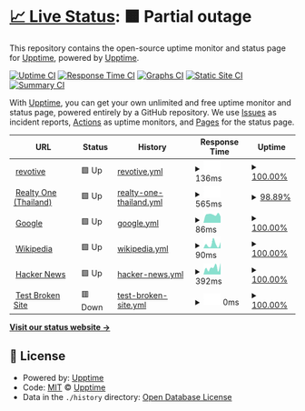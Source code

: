 # [📈 Live Status](https://demo.upptime.js.org): <!--live status--> **🟧 Partial outage**

This repository contains the open-source uptime monitor and status page for [Upptime](https://upptime.js.org), powered by [Upptime](https://github.com/upptime/upptime).

[![Uptime CI](https://github.com/revotive/revotive/workflows/Uptime%20CI/badge.svg)](https://github.com/revotive/revotive/actions?query=workflow%3A%22Uptime+CI%22)
[![Response Time CI](https://github.com/revotive/revotive/workflows/Response%20Time%20CI/badge.svg)](https://github.com/revotive/revotive/actions?query=workflow%3A%22Response+Time+CI%22)
[![Graphs CI](https://github.com/revotive/revotive/workflows/Graphs%20CI/badge.svg)](https://github.com/revotive/revotive/actions?query=workflow%3A%22Graphs+CI%22)
[![Static Site CI](https://github.com/revotive/revotive/workflows/Static%20Site%20CI/badge.svg)](https://github.com/revotive/revotive/actions?query=workflow%3A%22Static+Site+CI%22)
[![Summary CI](https://github.com/revotive/revotive/workflows/Summary%20CI/badge.svg)](https://github.com/revotive/revotive/actions?query=workflow%3A%22Summary+CI%22)

With [Upptime](https://upptime.js.org), you can get your own unlimited and free uptime monitor and status page, powered entirely by a GitHub repository. We use [Issues](https://github.com/upptime/upptime/issues) as incident reports, [Actions](https://github.com/revotive/revotive/actions) as uptime monitors, and [Pages](https://demo.upptime.js.org) for the status page.

<!--start: status pages-->
<!-- This summary is generated by Upptime (https://github.com/upptime/upptime) -->
<!-- Do not edit this manually, your changes will be overwritten -->
<!-- prettier-ignore -->
| URL | Status | History | Response Time | Uptime |
| --- | ------ | ------- | ------------- | ------ |
| <img alt="" src="https://icons.duckduckgo.com/ip3/www.revotive.com.ico" height="13"> [revotive](https://www.revotive.com) | 🟩 Up | [revotive.yml](https://github.com/rajcharin/upptime/commits/HEAD/history/revotive.yml) | <details><summary><img alt="Response time graph" src="./graphs/revotive/response-time-week.png" height="20"> 136ms</summary><br><a href="https://revotive.github.io/revotive/history/revotive"><img alt="Response time 135" src="https://img.shields.io/endpoint?url=https%3A%2F%2Fraw.githubusercontent.com%2Frajcharin%2Fupptime%2FHEAD%2Fapi%2Frevotive%2Fresponse-time.json"></a><br><a href="https://revotive.github.io/revotive/history/revotive"><img alt="24-hour response time 140" src="https://img.shields.io/endpoint?url=https%3A%2F%2Fraw.githubusercontent.com%2Frajcharin%2Fupptime%2FHEAD%2Fapi%2Frevotive%2Fresponse-time-day.json"></a><br><a href="https://revotive.github.io/revotive/history/revotive"><img alt="7-day response time 136" src="https://img.shields.io/endpoint?url=https%3A%2F%2Fraw.githubusercontent.com%2Frajcharin%2Fupptime%2FHEAD%2Fapi%2Frevotive%2Fresponse-time-week.json"></a><br><a href="https://revotive.github.io/revotive/history/revotive"><img alt="30-day response time 145" src="https://img.shields.io/endpoint?url=https%3A%2F%2Fraw.githubusercontent.com%2Frajcharin%2Fupptime%2FHEAD%2Fapi%2Frevotive%2Fresponse-time-month.json"></a><br><a href="https://revotive.github.io/revotive/history/revotive"><img alt="1-year response time 144" src="https://img.shields.io/endpoint?url=https%3A%2F%2Fraw.githubusercontent.com%2Frajcharin%2Fupptime%2FHEAD%2Fapi%2Frevotive%2Fresponse-time-year.json"></a></details> | <details><summary><a href="https://revotive.github.io/revotive/history/revotive">100.00%</a></summary><a href="https://revotive.github.io/revotive/history/revotive"><img alt="All-time uptime 98.52%" src="https://img.shields.io/endpoint?url=https%3A%2F%2Fraw.githubusercontent.com%2Frajcharin%2Fupptime%2FHEAD%2Fapi%2Frevotive%2Fuptime.json"></a><br><a href="https://revotive.github.io/revotive/history/revotive"><img alt="24-hour uptime 100.00%" src="https://img.shields.io/endpoint?url=https%3A%2F%2Fraw.githubusercontent.com%2Frajcharin%2Fupptime%2FHEAD%2Fapi%2Frevotive%2Fuptime-day.json"></a><br><a href="https://revotive.github.io/revotive/history/revotive"><img alt="7-day uptime 100.00%" src="https://img.shields.io/endpoint?url=https%3A%2F%2Fraw.githubusercontent.com%2Frajcharin%2Fupptime%2FHEAD%2Fapi%2Frevotive%2Fuptime-week.json"></a><br><a href="https://revotive.github.io/revotive/history/revotive"><img alt="30-day uptime 89.28%" src="https://img.shields.io/endpoint?url=https%3A%2F%2Fraw.githubusercontent.com%2Frajcharin%2Fupptime%2FHEAD%2Fapi%2Frevotive%2Fuptime-month.json"></a><br><a href="https://revotive.github.io/revotive/history/revotive"><img alt="1-year uptime 95.99%" src="https://img.shields.io/endpoint?url=https%3A%2F%2Fraw.githubusercontent.com%2Frajcharin%2Fupptime%2FHEAD%2Fapi%2Frevotive%2Fuptime-year.json"></a></details>
| <img alt="" src="https://icons.duckduckgo.com/ip3/www.r1estate.com.ico" height="13"> [Realty One (Thailand)](https://www.r1estate.com) | 🟩 Up | [realty-one-thailand.yml](https://github.com/rajcharin/upptime/commits/HEAD/history/realty-one-thailand.yml) | <details><summary><img alt="Response time graph" src="./graphs/realty-one-thailand/response-time-week.png" height="20"> 565ms</summary><br><a href="https://revotive.github.io/revotive/history/realty-one-thailand"><img alt="Response time 1333" src="https://img.shields.io/endpoint?url=https%3A%2F%2Fraw.githubusercontent.com%2Frajcharin%2Fupptime%2FHEAD%2Fapi%2Frealty-one-thailand%2Fresponse-time.json"></a><br><a href="https://revotive.github.io/revotive/history/realty-one-thailand"><img alt="24-hour response time 65" src="https://img.shields.io/endpoint?url=https%3A%2F%2Fraw.githubusercontent.com%2Frajcharin%2Fupptime%2FHEAD%2Fapi%2Frealty-one-thailand%2Fresponse-time-day.json"></a><br><a href="https://revotive.github.io/revotive/history/realty-one-thailand"><img alt="7-day response time 565" src="https://img.shields.io/endpoint?url=https%3A%2F%2Fraw.githubusercontent.com%2Frajcharin%2Fupptime%2FHEAD%2Fapi%2Frealty-one-thailand%2Fresponse-time-week.json"></a><br><a href="https://revotive.github.io/revotive/history/realty-one-thailand"><img alt="30-day response time 895" src="https://img.shields.io/endpoint?url=https%3A%2F%2Fraw.githubusercontent.com%2Frajcharin%2Fupptime%2FHEAD%2Fapi%2Frealty-one-thailand%2Fresponse-time-month.json"></a><br><a href="https://revotive.github.io/revotive/history/realty-one-thailand"><img alt="1-year response time 1041" src="https://img.shields.io/endpoint?url=https%3A%2F%2Fraw.githubusercontent.com%2Frajcharin%2Fupptime%2FHEAD%2Fapi%2Frealty-one-thailand%2Fresponse-time-year.json"></a></details> | <details><summary><a href="https://revotive.github.io/revotive/history/realty-one-thailand">98.89%</a></summary><a href="https://revotive.github.io/revotive/history/realty-one-thailand"><img alt="All-time uptime 99.81%" src="https://img.shields.io/endpoint?url=https%3A%2F%2Fraw.githubusercontent.com%2Frajcharin%2Fupptime%2FHEAD%2Fapi%2Frealty-one-thailand%2Fuptime.json"></a><br><a href="https://revotive.github.io/revotive/history/realty-one-thailand"><img alt="24-hour uptime 98.92%" src="https://img.shields.io/endpoint?url=https%3A%2F%2Fraw.githubusercontent.com%2Frajcharin%2Fupptime%2FHEAD%2Fapi%2Frealty-one-thailand%2Fuptime-day.json"></a><br><a href="https://revotive.github.io/revotive/history/realty-one-thailand"><img alt="7-day uptime 98.89%" src="https://img.shields.io/endpoint?url=https%3A%2F%2Fraw.githubusercontent.com%2Frajcharin%2Fupptime%2FHEAD%2Fapi%2Frealty-one-thailand%2Fuptime-week.json"></a><br><a href="https://revotive.github.io/revotive/history/realty-one-thailand"><img alt="30-day uptime 98.48%" src="https://img.shields.io/endpoint?url=https%3A%2F%2Fraw.githubusercontent.com%2Frajcharin%2Fupptime%2FHEAD%2Fapi%2Frealty-one-thailand%2Fuptime-month.json"></a><br><a href="https://revotive.github.io/revotive/history/realty-one-thailand"><img alt="1-year uptime 99.54%" src="https://img.shields.io/endpoint?url=https%3A%2F%2Fraw.githubusercontent.com%2Frajcharin%2Fupptime%2FHEAD%2Fapi%2Frealty-one-thailand%2Fuptime-year.json"></a></details>
| <img alt="" src="https://icons.duckduckgo.com/ip3/www.google.com.ico" height="13"> [Google](https://www.google.com) | 🟩 Up | [google.yml](https://github.com/rajcharin/upptime/commits/HEAD/history/google.yml) | <details><summary><img alt="Response time graph" src="./graphs/google/response-time-week.png" height="20"> 86ms</summary><br><a href="https://revotive.github.io/revotive/history/google"><img alt="Response time 110" src="https://img.shields.io/endpoint?url=https%3A%2F%2Fraw.githubusercontent.com%2Frajcharin%2Fupptime%2FHEAD%2Fapi%2Fgoogle%2Fresponse-time.json"></a><br><a href="https://revotive.github.io/revotive/history/google"><img alt="24-hour response time 88" src="https://img.shields.io/endpoint?url=https%3A%2F%2Fraw.githubusercontent.com%2Frajcharin%2Fupptime%2FHEAD%2Fapi%2Fgoogle%2Fresponse-time-day.json"></a><br><a href="https://revotive.github.io/revotive/history/google"><img alt="7-day response time 86" src="https://img.shields.io/endpoint?url=https%3A%2F%2Fraw.githubusercontent.com%2Frajcharin%2Fupptime%2FHEAD%2Fapi%2Fgoogle%2Fresponse-time-week.json"></a><br><a href="https://revotive.github.io/revotive/history/google"><img alt="30-day response time 93" src="https://img.shields.io/endpoint?url=https%3A%2F%2Fraw.githubusercontent.com%2Frajcharin%2Fupptime%2FHEAD%2Fapi%2Fgoogle%2Fresponse-time-month.json"></a><br><a href="https://revotive.github.io/revotive/history/google"><img alt="1-year response time 110" src="https://img.shields.io/endpoint?url=https%3A%2F%2Fraw.githubusercontent.com%2Frajcharin%2Fupptime%2FHEAD%2Fapi%2Fgoogle%2Fresponse-time-year.json"></a></details> | <details><summary><a href="https://revotive.github.io/revotive/history/google">100.00%</a></summary><a href="https://revotive.github.io/revotive/history/google"><img alt="All-time uptime 99.99%" src="https://img.shields.io/endpoint?url=https%3A%2F%2Fraw.githubusercontent.com%2Frajcharin%2Fupptime%2FHEAD%2Fapi%2Fgoogle%2Fuptime.json"></a><br><a href="https://revotive.github.io/revotive/history/google"><img alt="24-hour uptime 100.00%" src="https://img.shields.io/endpoint?url=https%3A%2F%2Fraw.githubusercontent.com%2Frajcharin%2Fupptime%2FHEAD%2Fapi%2Fgoogle%2Fuptime-day.json"></a><br><a href="https://revotive.github.io/revotive/history/google"><img alt="7-day uptime 100.00%" src="https://img.shields.io/endpoint?url=https%3A%2F%2Fraw.githubusercontent.com%2Frajcharin%2Fupptime%2FHEAD%2Fapi%2Fgoogle%2Fuptime-week.json"></a><br><a href="https://revotive.github.io/revotive/history/google"><img alt="30-day uptime 100.00%" src="https://img.shields.io/endpoint?url=https%3A%2F%2Fraw.githubusercontent.com%2Frajcharin%2Fupptime%2FHEAD%2Fapi%2Fgoogle%2Fuptime-month.json"></a><br><a href="https://revotive.github.io/revotive/history/google"><img alt="1-year uptime 99.99%" src="https://img.shields.io/endpoint?url=https%3A%2F%2Fraw.githubusercontent.com%2Frajcharin%2Fupptime%2FHEAD%2Fapi%2Fgoogle%2Fuptime-year.json"></a></details>
| <img alt="" src="https://icons.duckduckgo.com/ip3/en.wikipedia.org.ico" height="13"> [Wikipedia](https://en.wikipedia.org) | 🟩 Up | [wikipedia.yml](https://github.com/rajcharin/upptime/commits/HEAD/history/wikipedia.yml) | <details><summary><img alt="Response time graph" src="./graphs/wikipedia/response-time-week.png" height="20"> 90ms</summary><br><a href="https://revotive.github.io/revotive/history/wikipedia"><img alt="Response time 214" src="https://img.shields.io/endpoint?url=https%3A%2F%2Fraw.githubusercontent.com%2Frajcharin%2Fupptime%2FHEAD%2Fapi%2Fwikipedia%2Fresponse-time.json"></a><br><a href="https://revotive.github.io/revotive/history/wikipedia"><img alt="24-hour response time 105" src="https://img.shields.io/endpoint?url=https%3A%2F%2Fraw.githubusercontent.com%2Frajcharin%2Fupptime%2FHEAD%2Fapi%2Fwikipedia%2Fresponse-time-day.json"></a><br><a href="https://revotive.github.io/revotive/history/wikipedia"><img alt="7-day response time 90" src="https://img.shields.io/endpoint?url=https%3A%2F%2Fraw.githubusercontent.com%2Frajcharin%2Fupptime%2FHEAD%2Fapi%2Fwikipedia%2Fresponse-time-week.json"></a><br><a href="https://revotive.github.io/revotive/history/wikipedia"><img alt="30-day response time 111" src="https://img.shields.io/endpoint?url=https%3A%2F%2Fraw.githubusercontent.com%2Frajcharin%2Fupptime%2FHEAD%2Fapi%2Fwikipedia%2Fresponse-time-month.json"></a><br><a href="https://revotive.github.io/revotive/history/wikipedia"><img alt="1-year response time 217" src="https://img.shields.io/endpoint?url=https%3A%2F%2Fraw.githubusercontent.com%2Frajcharin%2Fupptime%2FHEAD%2Fapi%2Fwikipedia%2Fresponse-time-year.json"></a></details> | <details><summary><a href="https://revotive.github.io/revotive/history/wikipedia">100.00%</a></summary><a href="https://revotive.github.io/revotive/history/wikipedia"><img alt="All-time uptime 100.00%" src="https://img.shields.io/endpoint?url=https%3A%2F%2Fraw.githubusercontent.com%2Frajcharin%2Fupptime%2FHEAD%2Fapi%2Fwikipedia%2Fuptime.json"></a><br><a href="https://revotive.github.io/revotive/history/wikipedia"><img alt="24-hour uptime 100.00%" src="https://img.shields.io/endpoint?url=https%3A%2F%2Fraw.githubusercontent.com%2Frajcharin%2Fupptime%2FHEAD%2Fapi%2Fwikipedia%2Fuptime-day.json"></a><br><a href="https://revotive.github.io/revotive/history/wikipedia"><img alt="7-day uptime 100.00%" src="https://img.shields.io/endpoint?url=https%3A%2F%2Fraw.githubusercontent.com%2Frajcharin%2Fupptime%2FHEAD%2Fapi%2Fwikipedia%2Fuptime-week.json"></a><br><a href="https://revotive.github.io/revotive/history/wikipedia"><img alt="30-day uptime 100.00%" src="https://img.shields.io/endpoint?url=https%3A%2F%2Fraw.githubusercontent.com%2Frajcharin%2Fupptime%2FHEAD%2Fapi%2Fwikipedia%2Fuptime-month.json"></a><br><a href="https://revotive.github.io/revotive/history/wikipedia"><img alt="1-year uptime 100.00%" src="https://img.shields.io/endpoint?url=https%3A%2F%2Fraw.githubusercontent.com%2Frajcharin%2Fupptime%2FHEAD%2Fapi%2Fwikipedia%2Fuptime-year.json"></a></details>
| <img alt="" src="https://icons.duckduckgo.com/ip3/news.ycombinator.com.ico" height="13"> [Hacker News](https://news.ycombinator.com) | 🟩 Up | [hacker-news.yml](https://github.com/rajcharin/upptime/commits/HEAD/history/hacker-news.yml) | <details><summary><img alt="Response time graph" src="./graphs/hacker-news/response-time-week.png" height="20"> 392ms</summary><br><a href="https://revotive.github.io/revotive/history/hacker-news"><img alt="Response time 312" src="https://img.shields.io/endpoint?url=https%3A%2F%2Fraw.githubusercontent.com%2Frajcharin%2Fupptime%2FHEAD%2Fapi%2Fhacker-news%2Fresponse-time.json"></a><br><a href="https://revotive.github.io/revotive/history/hacker-news"><img alt="24-hour response time 402" src="https://img.shields.io/endpoint?url=https%3A%2F%2Fraw.githubusercontent.com%2Frajcharin%2Fupptime%2FHEAD%2Fapi%2Fhacker-news%2Fresponse-time-day.json"></a><br><a href="https://revotive.github.io/revotive/history/hacker-news"><img alt="7-day response time 392" src="https://img.shields.io/endpoint?url=https%3A%2F%2Fraw.githubusercontent.com%2Frajcharin%2Fupptime%2FHEAD%2Fapi%2Fhacker-news%2Fresponse-time-week.json"></a><br><a href="https://revotive.github.io/revotive/history/hacker-news"><img alt="30-day response time 371" src="https://img.shields.io/endpoint?url=https%3A%2F%2Fraw.githubusercontent.com%2Frajcharin%2Fupptime%2FHEAD%2Fapi%2Fhacker-news%2Fresponse-time-month.json"></a><br><a href="https://revotive.github.io/revotive/history/hacker-news"><img alt="1-year response time 319" src="https://img.shields.io/endpoint?url=https%3A%2F%2Fraw.githubusercontent.com%2Frajcharin%2Fupptime%2FHEAD%2Fapi%2Fhacker-news%2Fresponse-time-year.json"></a></details> | <details><summary><a href="https://revotive.github.io/revotive/history/hacker-news">100.00%</a></summary><a href="https://revotive.github.io/revotive/history/hacker-news"><img alt="All-time uptime 99.97%" src="https://img.shields.io/endpoint?url=https%3A%2F%2Fraw.githubusercontent.com%2Frajcharin%2Fupptime%2FHEAD%2Fapi%2Fhacker-news%2Fuptime.json"></a><br><a href="https://revotive.github.io/revotive/history/hacker-news"><img alt="24-hour uptime 100.00%" src="https://img.shields.io/endpoint?url=https%3A%2F%2Fraw.githubusercontent.com%2Frajcharin%2Fupptime%2FHEAD%2Fapi%2Fhacker-news%2Fuptime-day.json"></a><br><a href="https://revotive.github.io/revotive/history/hacker-news"><img alt="7-day uptime 100.00%" src="https://img.shields.io/endpoint?url=https%3A%2F%2Fraw.githubusercontent.com%2Frajcharin%2Fupptime%2FHEAD%2Fapi%2Fhacker-news%2Fuptime-week.json"></a><br><a href="https://revotive.github.io/revotive/history/hacker-news"><img alt="30-day uptime 100.00%" src="https://img.shields.io/endpoint?url=https%3A%2F%2Fraw.githubusercontent.com%2Frajcharin%2Fupptime%2FHEAD%2Fapi%2Fhacker-news%2Fuptime-month.json"></a><br><a href="https://revotive.github.io/revotive/history/hacker-news"><img alt="1-year uptime 100.00%" src="https://img.shields.io/endpoint?url=https%3A%2F%2Fraw.githubusercontent.com%2Frajcharin%2Fupptime%2FHEAD%2Fapi%2Fhacker-news%2Fuptime-year.json"></a></details>
| <img alt="" src="https://icons.duckduckgo.com/ip3/thissitedoesnotexist.koj.co.ico" height="13"> [Test Broken Site](https://thissitedoesnotexist.koj.co) | 🟥 Down | [test-broken-site.yml](https://github.com/rajcharin/upptime/commits/HEAD/history/test-broken-site.yml) | <details><summary><img alt="Response time graph" src="./graphs/test-broken-site/response-time-week.png" height="20"> 0ms</summary><br><a href="https://revotive.github.io/revotive/history/test-broken-site"><img alt="Response time 0" src="https://img.shields.io/endpoint?url=https%3A%2F%2Fraw.githubusercontent.com%2Frajcharin%2Fupptime%2FHEAD%2Fapi%2Ftest-broken-site%2Fresponse-time.json"></a><br><a href="https://revotive.github.io/revotive/history/test-broken-site"><img alt="24-hour response time 0" src="https://img.shields.io/endpoint?url=https%3A%2F%2Fraw.githubusercontent.com%2Frajcharin%2Fupptime%2FHEAD%2Fapi%2Ftest-broken-site%2Fresponse-time-day.json"></a><br><a href="https://revotive.github.io/revotive/history/test-broken-site"><img alt="7-day response time 0" src="https://img.shields.io/endpoint?url=https%3A%2F%2Fraw.githubusercontent.com%2Frajcharin%2Fupptime%2FHEAD%2Fapi%2Ftest-broken-site%2Fresponse-time-week.json"></a><br><a href="https://revotive.github.io/revotive/history/test-broken-site"><img alt="30-day response time 0" src="https://img.shields.io/endpoint?url=https%3A%2F%2Fraw.githubusercontent.com%2Frajcharin%2Fupptime%2FHEAD%2Fapi%2Ftest-broken-site%2Fresponse-time-month.json"></a><br><a href="https://revotive.github.io/revotive/history/test-broken-site"><img alt="1-year response time 0" src="https://img.shields.io/endpoint?url=https%3A%2F%2Fraw.githubusercontent.com%2Frajcharin%2Fupptime%2FHEAD%2Fapi%2Ftest-broken-site%2Fresponse-time-year.json"></a></details> | <details><summary><a href="https://revotive.github.io/revotive/history/test-broken-site">100.00%</a></summary><a href="https://revotive.github.io/revotive/history/test-broken-site"><img alt="All-time uptime 100.00%" src="https://img.shields.io/endpoint?url=https%3A%2F%2Fraw.githubusercontent.com%2Frajcharin%2Fupptime%2FHEAD%2Fapi%2Ftest-broken-site%2Fuptime.json"></a><br><a href="https://revotive.github.io/revotive/history/test-broken-site"><img alt="24-hour uptime 100.00%" src="https://img.shields.io/endpoint?url=https%3A%2F%2Fraw.githubusercontent.com%2Frajcharin%2Fupptime%2FHEAD%2Fapi%2Ftest-broken-site%2Fuptime-day.json"></a><br><a href="https://revotive.github.io/revotive/history/test-broken-site"><img alt="7-day uptime 100.00%" src="https://img.shields.io/endpoint?url=https%3A%2F%2Fraw.githubusercontent.com%2Frajcharin%2Fupptime%2FHEAD%2Fapi%2Ftest-broken-site%2Fuptime-week.json"></a><br><a href="https://revotive.github.io/revotive/history/test-broken-site"><img alt="30-day uptime 100.00%" src="https://img.shields.io/endpoint?url=https%3A%2F%2Fraw.githubusercontent.com%2Frajcharin%2Fupptime%2FHEAD%2Fapi%2Ftest-broken-site%2Fuptime-month.json"></a><br><a href="https://revotive.github.io/revotive/history/test-broken-site"><img alt="1-year uptime 100.00%" src="https://img.shields.io/endpoint?url=https%3A%2F%2Fraw.githubusercontent.com%2Frajcharin%2Fupptime%2FHEAD%2Fapi%2Ftest-broken-site%2Fuptime-year.json"></a></details>

<!--end: status pages-->

[**Visit our status website →**](https://demo.upptime.js.org)

## 📄 License

- Powered by: [Upptime](https://github.com/upptime/upptime)
- Code: [MIT](./LICENSE) © [Upptime](https://upptime.js.org)
- Data in the `./history` directory: [Open Database License](https://opendatacommons.org/licenses/odbl/1-0/)
